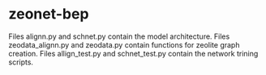 # zeonet-bep

Files alignn.py and schnet.py contain the model architecture.
Files zeodata_alignn.py and zeodata.py contain functions for zeolite graph creation.
Files allign_test.py and schnet_test.py contain the network trining scripts.
